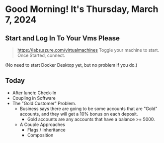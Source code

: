 # Good Morning! It's Thursday, March 7, 2024

## Start and Log In To Your Vms Please

> https://labs.azure.com/virtualmachines
> Toggle your machine to start.
> Once Started, connect.

(No need to start Docker Desktop yet, but no problem if you do.)


## Today

- After lunch: Check-In
- Coupling in Software
- The "Gold Customer" Problem.
    - Business says there are going to be some accounts that are "Gold" accounts, and they will get a 10% bonus on each deposit.
        - Gold accounts are any accounts that have a balance >= 5000.
    - A Couple Approaches
        - Flags / Inheritance
        - Composition